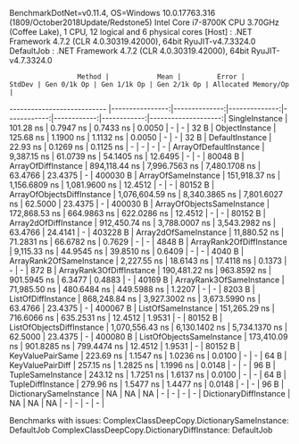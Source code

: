 
BenchmarkDotNet=v0.11.4, OS=Windows 10.0.17763.316 (1809/October2018Update/Redstone5)
Intel Core i7-8700K CPU 3.70GHz (Coffee Lake), 1 CPU, 12 logical and 6 physical cores
  [Host]     : .NET Framework 4.7.2 (CLR 4.0.30319.42000), 64bit RyuJIT-v4.7.3324.0
  DefaultJob : .NET Framework 4.7.2 (CLR 4.0.30319.42000), 64bit RyuJIT-v4.7.3324.0


                     Method |            Mean |         Error |        StdDev | Gen 0/1k Op | Gen 1/1k Op | Gen 2/1k Op | Allocated Memory/Op |
--------------------------- |----------------:|--------------:|--------------:|------------:|------------:|------------:|--------------------:|
             SingleInstance |       101.28 ns |     0.7947 ns |     0.7433 ns |      0.0050 |           - |           - |                32 B |
             ObjectInstance |       125.68 ns |     1.1900 ns |     1.1132 ns |      0.0050 |           - |           - |                32 B |
            DefaultInstance |        22.93 ns |     0.1269 ns |     0.1125 ns |           - |           - |           - |                   - |
     ArrayOfDefaultInstance |     9,387.15 ns |    61.0739 ns |    54.1405 ns |     12.6495 |           - |           - |             80048 B |
        ArrayOfDiffInstance |   894,118.44 ns | 7,996.7563 ns | 7,480.1708 ns |     63.4766 |     23.4375 |           - |            400030 B |
        ArrayOfSameInstance |   151,918.37 ns | 1,156.6809 ns | 1,081.9600 ns |     12.4512 |           - |           - |             80152 B |
 ArrayOfObjectsDiffInstance | 1,076,604.59 ns | 8,340.3865 ns | 7,801.6027 ns |     62.5000 |     23.4375 |           - |            400030 B |
 ArrayOfObjectsSameInstance |   172,868.53 ns |   664.9863 ns |   622.0286 ns |     12.4512 |           - |           - |             80152 B |
      Array2dOfDiffInstance |   912,450.74 ns | 3,788.0007 ns | 3,543.2982 ns |     63.4766 |     24.4141 |           - |            403228 B |
      Array2dOfSameInstance |    11,880.52 ns |    71.2831 ns |    66.6782 ns |      0.7629 |           - |           - |              4848 B |
   ArrayRank2OfDiffInstance |     9,115.33 ns |    44.9545 ns |    39.8510 ns |      0.6409 |           - |           - |              4040 B |
   ArrayRank2OfSameInstance |     2,227.55 ns |    18.6143 ns |    17.4118 ns |      0.1373 |           - |           - |               872 B |
   ArrayRank3OfDiffInstance |   190,481.22 ns |   963.8592 ns |   901.5945 ns |      6.3477 |      0.4883 |           - |             40169 B |
   ArrayRank3OfSameInstance |    71,985.50 ns |   480.6484 ns |   449.5988 ns |      1.2207 |           - |           - |              8203 B |
         ListOfDiffInstance |   868,248.84 ns | 3,927.3002 ns | 3,673.5990 ns |     63.4766 |     23.4375 |           - |            400067 B |
         ListOfSameInstance |   151,265.29 ns |   716.6066 ns |   635.2531 ns |     12.4512 |      1.9531 |           - |             80152 B |
  ListOfObjectsDiffInstance | 1,070,556.43 ns | 6,130.1402 ns | 5,734.1370 ns |     62.5000 |     23.4375 |           - |            400080 B |
  ListOfObjectsSameInstance |   173,410.09 ns |   901.8285 ns |   799.4474 ns |     12.4512 |      1.9531 |           - |             80152 B |
           KeyValuePairSame |       223.69 ns |     1.1547 ns |     1.0236 ns |      0.0100 |           - |           - |                64 B |
           KeyValuePairDiff |       257.15 ns |     1.2825 ns |     1.1996 ns |      0.0148 |           - |           - |                96 B |
          TupleSameInstance |       243.12 ns |     1.7251 ns |     1.6137 ns |      0.0100 |           - |           - |                64 B |
          TupleDiffInstance |       279.96 ns |     1.5477 ns |     1.4477 ns |      0.0148 |           - |           - |                96 B |
     DictionarySameInstance |              NA |            NA |            NA |           - |           - |           - |                   - |
     DictionaryDiffInstance |              NA |            NA |            NA |           - |           - |           - |                   - |

Benchmarks with issues:
  ComplexClassDeepCopy.DictionarySameInstance: DefaultJob
  ComplexClassDeepCopy.DictionaryDiffInstance: DefaultJob
